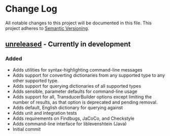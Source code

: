 # Change Log
All notable changes to this project will be documented in this file.
This project adheres to [Semantic Versioning](http://semver.org/).

## [unreleased] - Currently in development

### Added
- Adds utilities for syntax-highlighting command-line messages
- Adds support for converting dictionaries from any supported type to any other supported type.
- Adds support for querying dictionaries of all supported types
- Adds sensible, parameter defaults for command-line usage
- Adds support for all, TransducerBuilder options except limiting the number of results, as that option is deprecated and pending removal.
- Adds default, English dictionary for querying against
- Adds unit and integration tests
- Adds requirements on Findbugs, JaCoCo, and Checkstyle
- Adds command-line interface for liblevenshtein (Java)
- Initial commit

[unreleased]: https://github.com/universal-automata/liblevenshtein-java-cli
